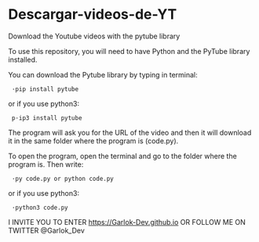 # Descargar-videos-de-YT
Download the Youtube videos with the pytube library

To use this repository, you will need to have Python and the PyTube library installed.

You can download the Pytube library by typing in terminal:

     ·pip install pytube
 
or if you use python3:

     p·ip3 install pytube
  
The program will ask you for the URL of the video and then it will download it in the same folder where the program is (code.py).

To open the program, open the terminal and go to the folder where the program is.
Then write:

     ·py code.py or python code.py
  
or if you use python3:

     ·python3 code.py
  
I INVITE YOU TO ENTER https://Garlok-Dev.github.io OR FOLLOW ME ON TWITTER @Garlok_Dev
